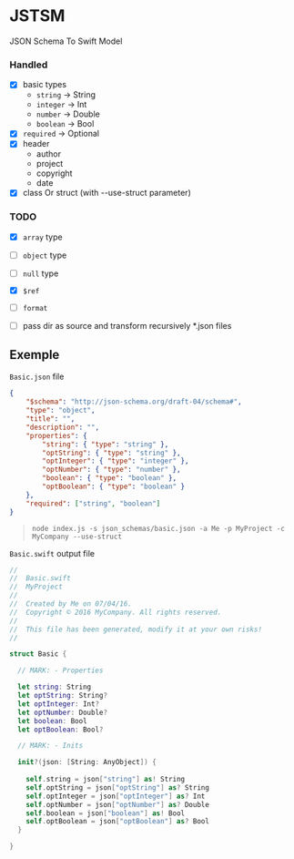 # JSTSM

JSON Schema To Swift Model

### Handled
- [x] basic types
    - `string` -> String
    - `integer` -> Int
    - `number` -> Double
    - `boolean` -> Bool
- [x] `required` -> Optional
- [x] header
    - author
    - project
    - copyright
    - date
- [x] class Or struct (with --use-struct parameter)

### TODO
- [x] `array` type
- [ ] `object` type
- [ ] `null` type
- [x] `$ref`
- [ ] `format`

- [ ] pass dir as source and transform recursively *.json files

## Exemple

`Basic.json` file
```json
{
    "$schema": "http://json-schema.org/draft-04/schema#",
    "type": "object",
    "title": "",
    "description": "",
    "properties": {
        "string": { "type": "string" },
        "optString": { "type": "string" },
        "optInteger": { "type": "integer" },
        "optNumber": { "type": "number" },
        "boolean": { "type": "boolean" },
        "optBoolean": { "type": "boolean" }
    },
    "required": ["string", "boolean"]
}
```

> `node index.js -s json_schemas/basic.json -a Me -p MyProject -c MyCompany --use-struct`

`Basic.swift` output file
```swift
//
//  Basic.swift
//  MyProject
//
//  Created by Me on 07/04/16.
//  Copyright © 2016 MyCompany. All rights reserved.
//
//  This file has been generated, modify it at your own risks!
//

struct Basic {

  // MARK: - Properties

  let string: String
  let optString: String?
  let optInteger: Int?
  let optNumber: Double?
  let boolean: Bool
  let optBoolean: Bool?

  // MARK: - Inits

  init?(json: [String: AnyObject]) {
  
    self.string = json["string"] as! String
    self.optString = json["optString"] as? String
    self.optInteger = json["optInteger"] as? Int
    self.optNumber = json["optNumber"] as? Double
    self.boolean = json["boolean"] as! Bool
    self.optBoolean = json["optBoolean"] as? Bool
  }

}
```
